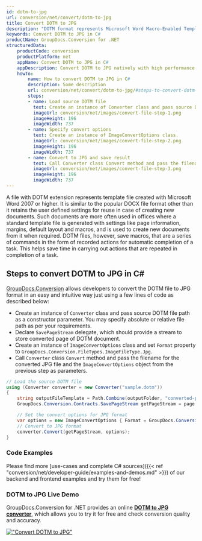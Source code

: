```yaml
---
id: dotm-to-jpg
url: conversion/net/convert/dotm-to-jpg
title: Convert DOTM to JPG
description: "DOTM format represents Microsoft Word Macro-Enabled Template with .dotm extension. Learn how to convert DOTM to JPG file programmatically in C# language using GroupDocs.Conversion for .NET library."
keywords: Convert DOTM to JPG in C#
productName: GroupDocs.Conversion for .NET
structuredData:
    productCode: conversion
    productPlatform: net
    appName: Convert DOTM to JPG in C#
    appDescription: Convert DOTM to JPG natively with high performance using C# language and server side GroupDocs.Conversion for .NET APIs, without the use of any software like Microsoft or Open Office.
    howTo:
        name: How to convert DOTM to JPG in C# 
        description: Some description
        url: conversion/net/convert/dotm-to-jpg/#steps-to-convert-dotm-to-jpg-in-c
        steps:
        - name: Load source DOTM file 
          text: Create an instance of Converter class and pass source DOTM file path as a constructor parameter. You may specify absolute or relative file path as per your requirements. 
          imageUrl: conversion/net/images/convert-file-step-1.png
          imageHeight: 196
          imageWidth: 737
        - name: Specify convert options 
          text: Create an instance of ImageConvertOptions class.
          imageUrl: conversion/net/images/convert-file-step-2.png
          imageHeight: 196
          imageWidth: 737
        - name: Convert to JPG and save result 
          text: Call Converter class Convert method and pass the filename for the converted HTML file and the ImageConvertOptions object from the previous step as parameters.
          imageUrl: conversion/net/images/convert-file-step-3.png
          imageHeight: 196
          imageWidth: 737
---
```


A file with DOTM extension represents template file created with Microsoft Word 2007 or higher. It is similar to the popular DOCX file format other than it retains the user defined settings for reuse in case of creating new documents. Such documents are more often used in offices where a standard template file is generated with settings like page information, margins, default layout and macros, and is used to create new documents from it when required. DOTM files, however, save macros, that are a series of commands in the form of recorded actions for automatic completion of a task. This helps save time in carrying out actions that are repeated in completion of a task.

## Steps to convert DOTM to JPG in C#

[GroupDocs.Conversion](https://products.groupdocs.com/conversion/net) allows developers to convert the DOTM file to JPG format in an easy and intuitive way just using a few lines of code as described below:

* Create an instance of `Converter` class and pass source DOTM file path as a constructor parameter. You may specify absolute or relative file path as per your requirements. 
* Declare `SavePageStream` delegate, which should provide a stream to store converted page of DOTM document.
* Create an instance of `ImageConvertOptions` class and set `Format` property to `GroupDocs.Conversion.FileTypes.ImageFileType.Jpg`.
* Call `Converter` class `Convert` method and pass the filename for the converted JPG file and the `ImageConvertOptions` object from the previous step as parameters.

```csharp
// Load the source DOTM file
using (Converter converter = new Converter("sample.dotm"))
{
    string outputFileTemplate = Path.Combine(outputFolder, "converted-page-{0}.jpg");
    GroupDocs.Conversion.Contracts.SavePageStream getPageStream = page => new FileStream(string.Format(outputFileTemplate, page), FileMode.Create);

    // Set the convert options for JPG format
    var options = new ImageConvertOptions { Format = GroupDocs.Conversion.FileTypes.ImageFileType.Jpg };   
    // Convert to JPG format
    converter.Convert(getPageStream, options);
}
```

### Code Examples

Please find more [use-cases and complete C# sources]({{< ref "conversion/net/developer-guide/examples-and-demos.md" >}}) of our backend and frontend examples and try them for free!

### DOTM to JPG Live Demo

GroupDocs.Conversion for .NET provides an online [**DOTM to JPG converter**](https://products.groupdocs.app/conversion/dotm-to-jpg), which allows you to try it for free and check conversion quality and accuracy.

[!["Convert DOTM to JPG"](conversion/net/images/convert-to-jpg/convert-dotm-to-jpg.png)](https://products.groupdocs.app/conversion/dotm-to-jpg)